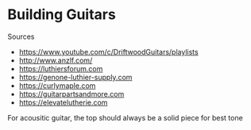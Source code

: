 # Building Guitars

Sources

- https://www.youtube.com/c/DriftwoodGuitars/playlists
- http://www.anzlf.com/
- https://luthiersforum.com
- https://genone-luthier-supply.com
- https://curlymaple.com
- https://guitarpartsandmore.com
- https://elevatelutherie.com

For acousitic guitar, the top should always be a solid piece for best tone
